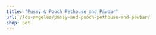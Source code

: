 ```yaml
---
title: "Pussy & Pooch Pethouse and Pawbar"
url: /los-angeles/pussy-and-pooch-pethouse-and-pawbar/
shop: pet
---
```

